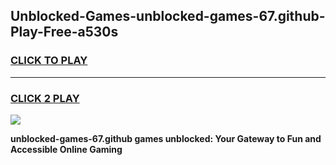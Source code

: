 
## Unblocked-Games-unblocked-games-67.github-Play-Free-a530s
<h3>
<a href="https://premium76.site?title=unblocked-games-67.github&ref=21A">CLICK TO PLAY</a></h3>
<hr>

<h3>
<a href="https://premium76.site?title=unblocked-games-67.github&ref=21A">CLICK 2 PLAY</a>
  
</h3>

<a href="https://premium76.site?title=unblocked-games-67.github&ref=21A"><img src="https://clearcache.store/games.png"></a>


**unblocked-games-67.github games unblocked: Your Gateway to Fun and Accessible Online Gaming**
